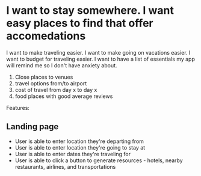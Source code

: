 # I want to stay somewhere. I want easy places to find that offer accomedations

I want to make traveling easier. I want to make going on vacations easier.
I want to budget for traveling easier. I want to have a list of essentials my app will remind me so I don't have anxiety about.

1. Close places to venues
2. travel options from/to airport
3. cost of travel from day x to day x
4. food places with good average reviews

Features:

## Landing page

- User is able to enter location they're departing from
- User is able to enter location they're going to stay at
- User is able to enter dates they're traveling for
- User is able to click a button to generate resources - hotels, nearby restaurants, airlines, and transportations